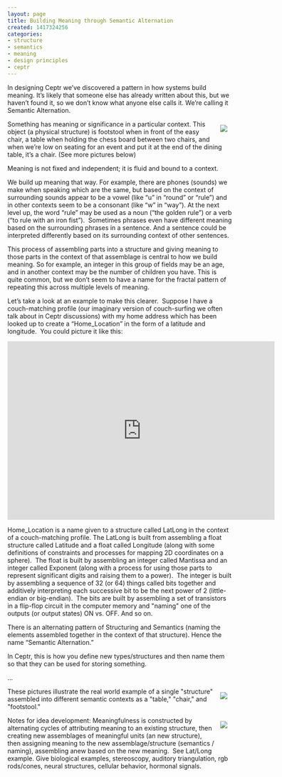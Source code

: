 ```yaml
---
layout: page
title: Building Meaning through Semantic Alternation
created: 1417324256
categories:
- structure
- semantics
- meaning
- design principles
- ceptr
---
```

<p>In designing Ceptr we’ve discovered a pattern in how systems build meaning. It’s likely that someone else has already written about this, but we haven’t found it, so we don’t know what anyone else calls it. We’re calling it Semantic Alternation.</p><p><img src="{{ site.urlimg }}images/ott1.jpg" style="float: right; padding: 10px;">Something has meaning or significance in a particular context. This object (a physical structure) is footstool when in front of the easy chair, a table when holding the chess board between two chairs, and when we’re low on seating for an event and put it at the end of the dining table, it’s a chair. (See more pictures below)</p><p>Meaning is not fixed and independent; it is fluid and bound to a context.</p><p><!--break--></p><p>We build up meaning that way. For example, there are phones (sounds) we make when speaking which are the same, but based on the context of surrounding sounds appear to be a vowel (like “u” in “round” or “rule”) and in other contexts seem to be a consonant (like “w” in “way”). At the next level up, the word “rule” may be used as a noun (“the golden rule”) or a verb (“to rule with an iron fist”). &nbsp;Sometimes phrases even have different meaning based on the surrounding phrases in a sentence. And a sentence could be interpreted differently based on its surrounding context of other sentences.</p><p>This process of assembling parts into a structure and giving meaning to those parts in the context of that assemblage is central to how we build meaning. So for example, an integer in this group of fields may be an age, and in another context may be the number of children you have. This is quite common, but we don’t seem to have a name for the fractal pattern of repeating this across multiple levels of meaning.</p><p>Let’s take a look at an example to make this clearer.&nbsp; Suppose I have a couch-matching profile (our imaginary version of couch-surfing we often talk about in Ceptr discussions) with my home address which has been looked up to create a “Home_Location” in the form of a latitude and longitude. &nbsp;You could picture it like this:</p><p><iframe allowfullscreen="" frameborder="0" height="400" id="iframe_container" mozallowfullscreen="" src="https://prezi.com/embed/y-1ttw3mttkg/?bgcolor=ffffff&amp;lock_to_path=1&amp;autoplay=0&amp;autohide_ctrls=0#" webkitallowfullscreen="" width="600"></iframe></p><p>Home_Location is a name given to a structure called LatLong in the context of a couch-matching profile. The LatLong is built from assembling a float structure called Latitude and a float called Longitude (along with some definitions of constraints and processes for mapping 2D coordinates on a sphere).&nbsp; The float is built by assembling an integer called Mantissa and an integer called Exponent (along with a process for using those parts to represent significant digits and raising them to a power).&nbsp; The integer is built by assembling a sequence of 32 (or 64) things called bits together and additively interpreting each successive bit to be the next power of 2 (little-endian or big-endian).&nbsp; The bits are built by assembling a set of transistors in a flip-flop circuit in the computer memory and "naming" one of the outputs (or output states) ON vs. OFF. And so on.</p><p>There is an alternating pattern of Structuring and Semantics (naming the elements assembled together in the context of that structure). Hence the name “Semantic Alternation.”</p><p>In Ceptr, this is how you define new types/structures and then name them so that they can be used for storing something.</p><p>...</p><p><img src="{{ site.urlimg }}images/ott2.jpg" style="float:right; padding:10px;"></p><p>These pictures illustrate the real world example of a single "structure" assembled into different semantic contexts as a "table," "chair," and "footstool."</p><p><img src="{{ site.urlimg }}images/ott3.jpg" style="float:right; padding:10px;">Notes for idea development: Meaningfulness is constructed by alternating cycles of attributing meaning to an existing structure, then creating new assemblages of meaningful units (an new structure), then assigning meaning to the new assemblage/structure (semantics / naming), assembling anew based on the new meaning.&nbsp; See Lat/Long example. Give biological examples, stereoscopy, auditory triangulation, rgb rods/cones, neural structures, cellular behavior, hormonal signals.</p>
